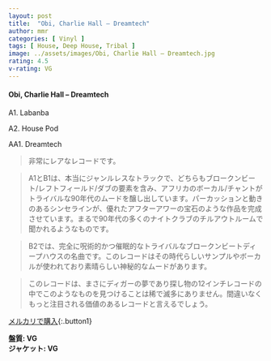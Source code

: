 ```yaml
---
layout: post
title:  "Obi, Charlie Hall – Dreamtech"
author: mmr
categories: [ Vinyl ]
tags: [ House, Deep House, Tribal ]
image: ../assets/images/Obi, Charlie Hall – Dreamtech.jpg
rating: 4.5
v-rating: VG
---
```


#### Obi, Charlie Hall – Dreamtech

A1. Labanba

A2. House Pod

AA1. Dreamtech


> 非常にレアなレコードです。

> A1とB1は、本当にジャンルレスなトラックで、どちらもブロークンビート/レフトフィールド/ダブの要素を含み、アフリカのボーカル/チャントがトライバルな90年代のムードを醸し出しています。パーカッションと動きのあるシンセラインが、優れたアフターアワーの宝石のような作品を完成させています。まるで90年代の多くのナイトクラブのチルアウトルームで聞かれるようなものです。

> B2では、完全に呪術的かつ催眠的なトライバルなブロークンビートディープハウスの名曲です。このレコードはその時代らしいサンプルやボーカルが使われており素晴らしい神秘的なムードがあります。

> このレコードは、まさにディガーの夢であり探し物の12インチレコードの中でこのようなものを見つけることは稀で滅多にありません。間違いなくもっと注目される価値のあるレコードと言えるでしょう。


[メルカリで購入](https://jp.mercari.com/item/m49518581240){:.button1}


<div class="mt-4 mb-4 d-flex align-items-center">
<strong class="mr-1">盤質: VG</strong>
</div>
<div class="mt-4 mb-4 d-flex align-items-center">
<strong class="mr-1">ジャケット: VG</strong>
</div>